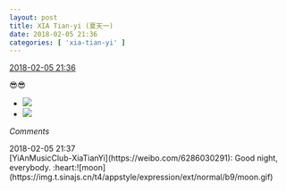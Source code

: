 ```yaml
---
layout: post
title: XIA Tian-yi (夏天一)
date: 2018-02-05 21:36
categories: [ 'xia-tian-yi' ]
---
```


<div class="weibo-info">
  <a href="https://weibo.com/6286030291/G1KHQ9y5s">2018-02-05 21:36</a>
</div>

😎😎

<!-- more -->

<ul class="weibo-pic-list-1">
  <li class="weibo-pic">
    <a href="//wx3.sinaimg.cn/mw690/006RpxDlgy1fo5wd4vj0cj30v80v84qp.jpg"><img src="//wx3.sinaimg.cn/thumb150/006RpxDlgy1fo5wd4vj0cj30v80v84qp.jpg"/></a>
  </li>
  <li class="weibo-pic">
    <a href="//wx1.sinaimg.cn/mw690/006RpxDlgy1fo5wd3jr54j30v80v81kx.jpg"><img src="//wx1.sinaimg.cn/thumb150/006RpxDlgy1fo5wd3jr54j30v80v81kx.jpg"/></a>
  </li>
</ul>

*Comments*

<div class="weibo-info">2018-02-05 21:37</div>
[YiAnMusicClub-XiaTianYi](https://weibo.com/6286030291): Good night, everybody. :heart:![moon](https://img.t.sinajs.cn/t4/appstyle/expression/ext/normal/b9/moon.gif)
